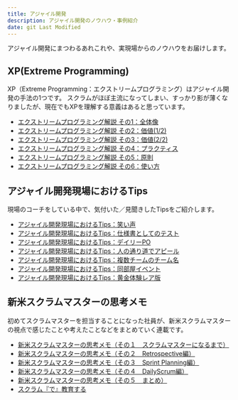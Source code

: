 ```yaml
---
title: アジャイル開発
description: アジャイル開発のノウハウ・事例紹介
date: git Last Modified
---
```


アジャイル開発にまつわるあれこれや、実現場からのノウハウをお届けします。

## XP(Extreme Programming)

XP（Extreme Programming：エクストリームプログラミング）はアジャイル開発の手法の1つです。
スクラムがほぼ主流になってしまい、すっかり影が薄くなりましたが、現在でもXPを理解する意義はあると思っています。

- [エクストリームプログラミング解説 その1：全体像](/agile/agile-xp_01/)
- [エクストリームプログラミング解説 その2：価値(1/2)](/agile/agile-xp_02/)
- [エクストリームプログラミング解説 その3：価値(2/2)](/agile/agile-xp_03/)
- [エクストリームプログラミング解説 その4：プラクティス](/agile/agile-xp_04/)
- [エクストリームプログラミング解説 その5：原則](/agile/agile-xp_05/)
- [エクストリームプログラミング解説 その6：使い方](/agile/agile-xp_06/)

## アジャイル開発現場におけるTips

現場のコーチをしている中で、気付いた／見聞きしたTipsをご紹介します。

- [アジャイル開発現場におけるTips：笑い声](/agile/agile-tips_01/)
- [アジャイル開発現場におけるTips：仕様書としてのテスト](/agile/agile-tips_02/)
- [アジャイル開発現場におけるTips：デイリーPO](/agile/agile-tips_03/)
- [アジャイル開発現場におけるTips：人の通り道でアピール](/agile/agile-tips_04/)
- [アジャイル開発現場におけるTips：複数チームのチーム名](/agile/agile-tips_05/)
- [アジャイル開発現場におけるTips：同部屋イベント](/agile/agile-tips_06/)
- [アジャイル開発現場におけるTips：黄金体験レア版](/agile/agile-tips_07/)

## 新米スクラムマスターの思考メモ

初めてスクラムマスターを担当することになった社員が、新米スクラムマスターの視点で感じたことや考えたことなどをまとめていく連載です。

- [新米スクラムマスターの思考メモ（その１　スクラムマスターになるまで）](/blogs/2022/11/24/newcomer-scrum-master-01/)
- [新米スクラムマスターの思考メモ（その２　Retrospective編）](/blogs/2022/12/05/newcomer-scrum-master-02/)
- [新米スクラムマスターの思考メモ（その３　Sprint Planning編）](/blogs/2022/12/17/newcomer-scrum-master-03/)
- [新米スクラムマスターの思考メモ（その４　DailyScrum編）](/blogs/2022/12/28/newcomer-scrum-master-04/)
- [新米スクラムマスターの思考メモ（その５　まとめ）](/blogs/2023/02/21/newcomer-scrum-master-05/)
- [スクラム『で』教育する](/blogs/2023/03/22/education_on_scrum/)